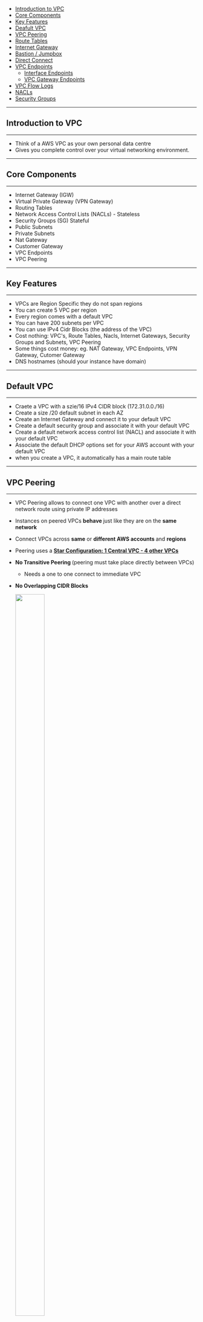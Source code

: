 - [Introduction to VPC](#introduction-to-vpc)
- [Core Components](#core-components)
- [Key Features](#key-features)
- [Deafult VPC](#default-vpc)
- [VPC Peering](#vpc-peering)
- [Route Tables](#route-tables)
- [Internet Gateway](#internet-gateway)
- [Bastion / Jumpbox](#bastion-jumpbox)
- [Direct Connect](#direct-connect)
- [VPC Endpoints](#vpc-endpoints)
    - [Interface Endpoints](#interface-endpoints)
    - [VPC Gateway Endpoints](#vpc-gateway-endpoints)
- [VPC Flow Logs](#vpc-flow-logs)
- [NACLs](#nacls)
- [Security Groups](#security-groups)

---
## Introduction to VPC
---
- Think of a AWS VPC as your own personal data centre
- Gives you complete control over your virtual networking environment.

---
## Core Components
---
- Internet Gateway (IGW)
- Virtual Private Gateway (VPN Gateway)
- Routing Tables 
- Network Access Control Lists (NACLs) - Stateless
- Security Groups (SG) Stateful
- Public Subnets
- Private Subnets 
- Nat Gateway
- Customer Gateway
- VPC Endpoints
- VPC Peering

---
## Key Features
---
- VPCs are Region Specific they do not span regions 
- You can create 5 VPC per region
- Every region comes with a default VPC
- You can have 200 subnets per VPC
- You can use IPv4 Cidr Blocks (the address of the VPC)
- Cost nothing: VPC's, Route Tables, Nacls, Internet Gateways, Security Groups and Subnets, VPC Peering
- Some things cost money: eg. NAT Gateway, VPC Endpoints, VPN Gateway, Cutomer Gateway
- DNS hostnames (should your instance have domain)

---
## Default VPC
---
- Craete a VPC with a szie/16 IPv4 CIDR block (172.31.0.0./16)
- Create a size /20 default subnet in each AZ
- Create an Internet Gateway and connect it to your default VPC 
- Create a default security  group and associate it with your default VPC 
- Create a default network access control list (NACL) and associate it with your default VPC
- Associate the default DHCP options set for your AWS account with your default VPC
- when you create a VPC, it automatically has a main route table

---
## VPC Peering
---
- VPC  Peering allows to connect one VPC with another over a direct network route using private IP addresses
- Instances on peered VPCs <b> behave </b> just like they are on the <b>same network</b>
- Connect VPCs across <b>same</b> or <b> different AWS accounts </b> and <b> regions </b>
- Peering uses a <u> <b> Star Configuration: 1 Central VPC - 4 other VPCs</b></u>
- <b> No Transitive Peering </b> (peering must take place directly between VPCs)
    - Needs a one to one connect to immediate VPC
- <b> No Overlapping CIDR Blocks </b>

    <img src="../images/VPC/vpc-peering.jpg" width="40%" height="70%"/>

---
## Route Tables 
---
- Route Tables are used to determine where network traffic is directed 
- Each subnet in your VPC must be associated with a route table
- A subnet can only be associated with one route table at a time, but you can associate multiple subnets with the same route table

    <img src="../images/VPC/route-table.jpg" width="40%" height="70%"/>

---
## Internet Gateway (IGW)
---
- The Internet Gateway allows your VPC access ot the Internet 
- IGW does two things:
    1. Provide a target in your VPC route tables for internet-routable traffic 
    2. Perform network address translation (NAT) for instances that have been assigned public IPv4 addresses

- To route out to the internet you need to add in your route tables you need to add a route 
- To the internet gateway and set the Destination to be 0.0.0.0/0

    <img src="../images/VPC/internet-gateway.jpg" width="60%" height="70%"/>

---
## Bastion / Jumpbox
---
- Bastions are EC2 instances which are security harden.
- They are designed to help you gain access to your EC2 instances via SSH or RCP that are in a <b> <u> private subent</u> </b>
- They are also known as Jump boxes because you are jumping from one box to access another.
- NAT Gateways/Instances are only intended for EC2 instances to gain outbound access to the internet for things such as security updates .
- NATs cannot/should not be used as Bastions 
- System Manager's <b> Sessions Manager </b> replaces the need for Bastions

    <img src="../images/VPC/bastion.jpg" width="50%" height="40%"/>

---
## Direct Connect 
---
- AWS Direct Connect is the AWS Solution for establishing dedicated netwrok connections from on-premises locations to AWS
- Very fast network lower Bandwidth 50M-500M or Higher bandwidth 1GB or 10GB

- Helps reduce network costs and increase bandwidth throughput (great for high traffic networks)
- Provides a more consistent network experience than a typical internet based connection(reliable and secure)

    <img src="../images/VPC/direct-connect.jpg" width="50%" height="40%"/>

---
## VPC Endpoints
---
- { <b> Think of a secret tunnel where you don't have tp leave the AWS network</b>}
- VPC Endpoints allow you to privately connect your VPC to toher AWS services, and VPC endpoint services 
- There are two types of VPC Endpoints
    1. Interface endpoints
    2. Gateway Endpoints
- Eliminates the need for an <b> <u>Internet Gateway, NAT device, VPN connection or AWS Direct Connect </u></b> connections 
- Instances in the VPC <u> do not require a public IP address </u> to communicate with service resources
- Traffic between your VPC and other services <u> does not leave the AWS network</u>
- <b> Horizontally scaled,redundant and highly available </b> VPC component
- Allows secure communication between instances and services <b> without adding avilability risks or bandwidth constraints </b> on your traffic
    
    <img src="../images/VPC/vpc-endpoints.jpg" width="50%" height="40%"/>

---
## Interface Endpoints
---
- Interface Endpoints are ELastic Network Interfaces (ENI) with a private IP address. They serve as an entry point for traffic going to a supported service 
    - Interface Endpoints are powered by AWS PrivateLink
    - Access services hosted on AWS easily and securely by keeping your network traffic within the AWS network
        - ~$7.5/mo
            -  Pricing per VPC endpoint per AZ ($/hour) 0.01
            - Pricing per GB data proccessed ($) 0.01 
- Interface Endpoints support the following AWS services 
    - API GATeway
    - CloudFormation
    - CloudWatch
    - Kinesis 
    - SageMaker
    - CodeBuild
    - AWS COnfig 
    - EC2 API 
    - ELB API
    - AWS KMS
    - Secrets Manager
    - Security Token Service
    - Service Catalog
    - SNS
    -SQS
    - Systems Manager
    - Marketplace Partner Services 
    - Endpoint Services in other AWS accounts

---
## VPC Gateway Endpoints
---
- A Gateway Endpoint is a gateway that is a target for a specific route in your route table, used for traffic destined for a supported AWS service.
- To create a Gateway Endpoint, you must specify the VPC in which you want to create the endpoint, and the service to which you want to establish the connection
- AWS Gateway Endpoint currently supports 2 services 
    - AMazon S3
    - DynamoDB

---
## VPC Flow Logs 
---
- <b> VPC FLow Logs </b> allow you to capture <b> IP Traffic information </b> in-and-out of Network Interfaces withinn your VPC
- Network Interfaces within your VPC 
- Flow Logs can be created for 
    1. VPC
    2. Subnets 
    3. Network Interface 
- All log data is stored using Amazon <b> Cloudwatch Logs </b>
- After a Flow Log is created it can be viewed in details within CloudWatch Logs 


- [version][account-id][interface-id][srcaddr][dstaddr][srcport][destport][protocol][packets][bytes][start][end][action][log-status]
- 2 123456789010 eni-abc123de 172.31.16.139 172.31.16.21 20641 22 6 20 4249 1418530010 1418530070 ACCEPT OK
    - <b> Version </b> The VPC flow logs version 
    - <b> account- id </b> The AWS account ID for the flow log 
    - <b> interface-id </b> The ID of the network interface for which the traffic is recorded 
    - <b> srcaddr </b> The source IPv4 or Ipv6 address. The IPv4 address of the netwrok interface is always its private Ipv4 address 
    - <b> dstaddr </b> The destination IPv4 or Ipv6 address. The IPv4 address of the netwrok interface is always its private IPv4 address
    - <b> srcport </b> The source port of the traffic
    - <b> dstport </b> The destination port of the traffic 
    - <b> protocol </b> The IANA protocol number of the traffic. For more information, see assigned Internet  Protocol Numbers.
    - <b> Packets </b> The number of packets transferred during the capture window
    - <b> Bytes </b> The number of bytes transferred during the capture window
    - <b> start </b> The time, in Unix Seconds of the start of the capture window
    - <b> end </b> The time, in Unix seconds, of the end of the capture window
    - <b> action </b> The action associated with the traffic
        - ACCEPT: The recorded traffic was permitted by the security groups or network ACls
        - REJECT: The recorded traffic was not permitted by the security groups or network ACls
    - <b> log-status </b> The logging status of the flow log
        - OK: Data is logging normally to the chosen destinations
        - NODATA: There was no network traffic to or from the network interface during the capture window
        - SKIPDATA: SOme flow log records were skipped during the capture window. This may be because of an internal capacity constraint or an internal error

---
## NACLs
---
- Network Access Control List (NACLs)
- An (optional) layer of Security that acts as a  <b><u>firewall for controlling traffic in and out of subnet(s) </u></b>.
- NACLs acts as a virtual firewall at the subnet level
- VPCs automatically get a default NACL
- Subnets are associated with NACLs. Subnets can only belong to a single NACL
- Each NACL contains a set of rules that can allow or deny traffic into (inbound) and out of (outbound)
- Rule # determines the order of evaluation. From lowest to highest. The highest rule # can be 32766 and its recommended to work in 10 or 100 increments.
- You can allow or deny traffic. You could block a single IP address (You can't do this without Security Groups)
- <b> Use Case </b>
    - We determine there is a malicious actor at a specific IP address is trying to access our instances so we block their IP
    - We never need to SSH into instances so we add a DENY for these subnets. This is just an additional measure in case our security groups SSH port was left open .

        <img src="../images/VPC/nacl-usecase.jpg" width="50%" height="40%"/>

---
## Security Gorups
---
- <b> Security Groups </b> 
    - A virtual <b> firewall </b> that controls the traffic to and from EC2 Instances
- Security Groups are associated with Ec2 instances 
- Each Security Group contains a set of rules that filter traffic coming into (inbound) and out of (outbound) Ec2 instances.
- There are no 'Deny' rules. All traffic is blocked by default unless a rule specifically allows it.
- Multiple Instances across multiple subnets can belong to a Security Group.




